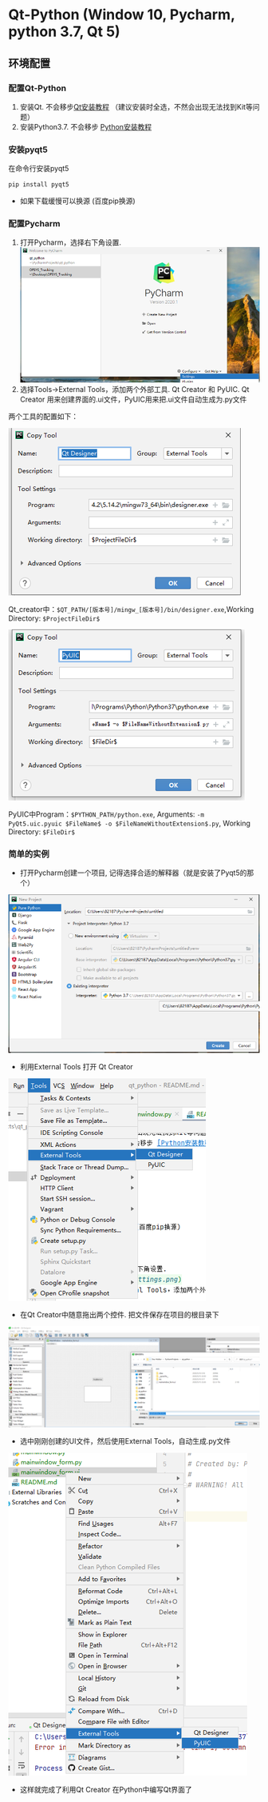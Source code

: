 # Qt-Python (Window 10, Pycharm, python 3.7, Qt 5)
## 环境配置
### 配置Qt-Python
1. 安装Qt. 不会移步[Qt安装教程](https://www.cnblogs.com/arxive/p/11669034.html)
（建议安装时全选，不然会出现无法找到Kit等问题）
2. 安装Python3.7. 不会移步 [Python安装教程](https://www.cnblogs.com/lvtaohome/p/11121377.html)

### 安装pyqt5
在命令行安装pyqt5
```bash
pip install pyqt5
```

* 如果下载缓慢可以换源 (百度pip换源)

### 配置Pycharm

1. 打开Pycharm，选择右下角设置.
![settings](./res/settings.png)
2. 选择Tools->External Tools，添加两个外部工具. Qt Creator 和 PyUIC. Qt Creator 用来创建界面的.ui文件，PyUIC用来把.ui文件自动生成为.py文件

两个工具的配置如下：

![qt_creator](./res/external_tools_qt.png)

Qt_creator中：`$QT_PATH/[版本号]/mingw_[版本号]/bin/designer.exe`,Working Directory: `$ProjectFileDir$`

![PYUIC](./res/external_tools_PY.png)

PyUIC中Program：`$PYTHON_PATH/python.exe`, Arguments: `-m PyQt5.uic.pyuic $FileName$ -o $FileNameWithoutExtension$.py`, Working Directory: `$FileDir$`

### 简单的实例

* 打开Pycharm创建一个项目, 记得选择合适的解释器（就是安装了Pyqt5的那个）

![creator_project](./res/create_project.png)

* 利用External Tools 打开 Qt Creator

![creator_project](./res/open_qt.png)

* 在Qt Creator中随意拖出两个控件. 把文件保存在项目的根目录下

![creator_project](./res/create_ui.png)

* 选中刚刚创建的UI文件，然后使用External Tools，自动生成.py文件

![creator_project](./res/use_PYUIC.png)

* 这样就完成了利用Qt Creator 在Python中编写Qt界面了